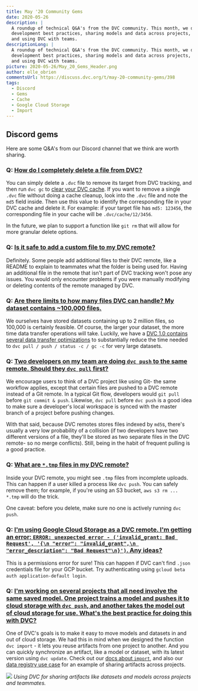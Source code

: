 ```yaml
---
title: May '20 Community Gems
date: 2020-05-26
description: |
  A roundup of technical Q&A's from the DVC community. This month, we discuss 
  development best practices, sharing models and data across projects, 
  and using DVC with teams.
descriptionLong: |
  A roundup of technical Q&A's from the DVC community. This month, we discuss 
  development best practices, sharing models and data across projects, 
  and using DVC with teams.
picture: 2020-05-26/May_20_Gems_Header.png
author: elle_obrien
commentsUrl: https://discuss.dvc.org/t/may-20-community-gems/398
tags:
  - Discord
  - Gems
  - Cache
  - Google Cloud Storage
  - Import
---
```


## Discord gems

Here are some Q&A's from our Discord channel that we think are worth sharing.

### Q: [How do I completely delete a file from DVC?](https://discord.com/channels/485586884165107732/563406153334128681/710546561498873886)

You can simply delete a `.dvc` file to remove its target from DVC tracking, and
then run `dvc gc` to
[clear your DVC cache](https://dvc.org/doc/command-reference/gc#gc). If you want
to remove a single `.dvc` file without doing a cache cleanup, look into the
`.dvc` file and note the `md5` field inside. Then use this value to identify the
corresponding file in your DVC cache and delete it. For example: if your target
file has `md5: 123456`, the corresponding file in your cache will be
`.dvc/cache/12/3456`.

In the future, we plan to support a function like `git rm` that will allow for
more granular delete options.

### Q: [Is it safe to add a custom file to my DVC remote?](https://discord.com/channels/485586884165107732/563406153334128681/707551737745244230https://discord.com/channels/485586884165107732/563406153334128681/707551737745244230)

Definitely. Some people add additional files to their DVC remote, like a README to explain to teammates what the folder is being used for. 
Having an additional file in the remote that isn't part of
DVC tracking won't pose any issues. You would only encounter problems if you
were manually modifying or deleting contents of the remote managed by DVC.

### Q: [Are there limits to how many files DVC can handle? My dataset contains ~100,000 files.](https://discord.com/channels/485586884165107732/563406153334128681/706538115048669274)

We ourselves have stored datasets containing up to 2 million files, so 100,000
is certainly feasible. Of course, the larger your dataset, the more time data
transfer operations will take. Luckily, we have a
[DVC 1.0 contains several data transfer optimizations](https://dvc.org/blog/dvc-3-years-and-1-0-release#data-transfer-optimizations)
to substantially reduce the time needed to `dvc pull / push / status -c / gc -c`
for very large datasets.

### Q: [Two developers on my team are doing `dvc push` to the same remote. Should they `dvc pull` first?](https://discord.com/channels/485586884165107732/563406153334128681/704211629075857468)

We encourage users to think of a DVC project like using Git- the same workflow
applies, except that certain files are pushed to a DVC remote instead of a Git
remote. In a typical Git flow, developers would `git pull` before
`git commit & push`. Likewise, `dvc pull` before `dvc push` is a good idea to
make sure a developer's local workspace is synced with the master branch of a
project before pushing changes.

With that said, because DVC remotes stores files indexed by `md5`s, there's
usually a very low probability of a collision (if two developers have two
different versions of a file, they'll be stored as two separate files in the DVC
remote- so no merge conflicts). Still, being in the habit of frequent pulling is
a good practice.

### Q: [What are `*.tmp` files in my DVC remote?](https://discord.com/channels/485586884165107732/563406153334128681/698163554095857745)

Inside your DVC remote, you might see `.tmp` files from incomplete uploads. This
can happen if a user killed a process like `dvc push`. You can safely remove
them; for example, if you're using an S3 bucket, `aws s3 rm ... *.tmp` will do
the trick.

One caveat: before you delete, make sure no one is actively running `dvc push`. 

### Q: [I'm using Google Cloud Storage as a DVC remote. I'm getting an error: `ERROR: unexpected error - ('invalid_grant: Bad Request', '{\n "error": "invalid_grant",\n "error_description": "Bad Request"\n}')`. Any ideas?](https://discord.com/channels/485586884165107732/485596304961962003/705131622537756702)

This is a permissions error for sure! This can happen if DVC can't find `.json`
credentials file for your GCP bucket. Try authenticating using
`gcloud beta auth application-default login`.

### Q: [I'm working on several projects that all need involve the same saved model. One project trains a model and pushes it to cloud storage with `dvc push`, and another takes the model out of cloud storage for use. What's the best practice for doing this with DVC?](https://discord.com/channels/485586884165107732/485596304961962003/708318821253120040)

One of DVC's goals is to make it easy to move models and datasets in and out of
cloud storage. We had this in mind when we designed the function `dvc import` -
it lets you reuse artifacts from one project to another. And you can quickly
synchronize an artifact, like a model or dataset, with its latest version using
`dvc update`. Check out our
[docs about `import`](https://dvc.org/doc/command-reference/import), and also
our [data registry use case](https://dvc.org/doc/use-cases/data-registries) for
an example of sharing artifacts across projects.

![](/uploads/images/2020-05-26/data-registry.png)
_Using DVC for sharing artifacts like datasets and models across projects and teammates._